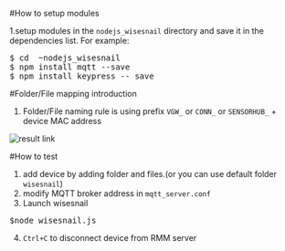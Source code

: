 #How to setup modules

1.setup modules in the `nodejs_wisesnail` directory and save it in the dependencies list. For example:
<pre>
$ cd  ~nodejs_wisesnail
$ npm install mqtt --save
$ npm install keypress -- save
</pre>

#Folder/File mapping introduction
1. Folder/File naming rule is using prefix `VGW_` or `CONN_` or `SENSORHUB_` + device MAC address 

![result link](https://github.com/ivan0124/my-study/blob/master/nodejs_wisesnail/images/20161011_nodejs_wisesnail_1.png)

#How to test
1. add device by adding folder and files.(or you can use default folder `wisesnail`)  
2. modify MQTT broker address in `mqtt_server.conf`
3. Launch wisesnail
<pre>
$node wisesnail.js
</pre>
4. `Ctrl+C` to disconnect device from RMM server
